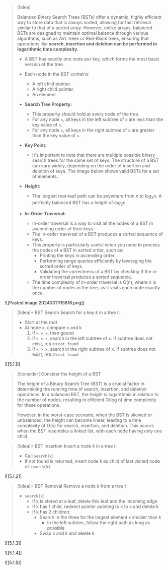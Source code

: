 > [!idea]
> 
> Balanced Binary Search Trees (BSTs) offer a dynamic, highly efficient way to store data that is always sorted, allowing for fast retrieval similar to that of a sorted array. However, unlike arrays, balanced BSTs are designed to maintain optimal balance through various algorithms, such as AVL trees or Red-Black trees, ensuring that operations like **search, insertion and deletion can be performed in logarithmic time complexity**.
> 
> - A BST has exactly one node per key, which forms the most basic version of the tree.
> 
> - Each node in the BST contains:
>   - A left child pointer.
>   - A right child pointer.
>   - An element
> 
> - **Search Tree Property:**
>   - This property should hold at every node of the tree.
>   - For any node `x`, all keys in the left subtree of `x` are less than the key value of `x`.
>   - For any node `x`, all keys in the right subtree of `x` are greater than the key value of `x`.
> 
> - **Key Point:**
>   - It's important to note that there are multiple possible binary search trees for the same set of keys. The structure of a BST can vary widely, depending on the order of insertion and deletion of keys. The image below shows valid BSTs for a set of elements.
> 
> - **Height:**
>   - The longest root-leaf path can be anywhere from $n$ to $log_2{n}$. A perfectly balanced BST has a height of $log_2{n}$.
> 
> - **In-Order Traversal:**
>   - In-order traversal is a way to visit all the nodes of a BST in ascending order of their keys.
>   - The in-order traversal of a BST produces a sorted sequence of keys.
>   - This property is particularly useful when you need to process the nodes of a BST in sorted order, such as:
>     - Printing the keys in ascending order.
>     - Performing range queries efficiently by leveraging the sorted order of keys.
>     - Validating the correctness of a BST by checking if the in-order traversal produces a sorted sequence.
>   - The time complexity of in-order traversal is O(n), where n is the number of nodes in the tree, as it visits each node exactly once.


 ![[Pasted image 20240311115816.png]]

> [!idea]+ BST Search
> Search for a key $k$ in a tree $t$.
> - Start at the root
> - At node x, compare x and k
> 	1. If `k = x`, then gound
> 	2. If `k < x`, search in the left subtree of x. If subtree does not exist, return `not found`
> 	3. If `k > x`, search in the right subtree of x. If subtree does not exist, return `not found`

![[5.1.1]]


> [!consider] Consider the height of a BST
> 
> The height of a Binary Search Tree (BST) is a crucial factor in determining the running time of search, insertion, and deletion operations. In a balanced BST, the height is logarithmic in relation to the number of nodes, resulting in efficient O(log n) time complexity for these operations.
>
> However, in the worst-case scenario, when the BST is skewed or unbalanced, the height can become linear, leading to a time complexity of O(n) for search, insertion, and deletion. This occurs when the BST resembles a linked list, with each node having only one child.



> [!idea]+ BST Insertion
> Insert a node $k$ in a tree $t$.
> - Call `search(k)`
> - If not found is returned, insert node $k$ as child of last visited node of `search(k)`

![[5.1.2]]

> [!idea]+ BST Removal
> Remove a node $k$ from a tree $t$
> - `searck(k)`
> 	- If k is stored at a leaf, delete this leaf and the incoming edge
> 	- If k has 1 child, redirect pointer pointing to k to x and delete k
> 	- If k has 2 children:
> 		- Search in the three for the largest element x smaller than k
> 			- In the left subtree, follow the right path as long as possible
> 		- Swap x and k and delete k

![[5.1.3]]

![[5.1.4]]

![[5.1.5]]













